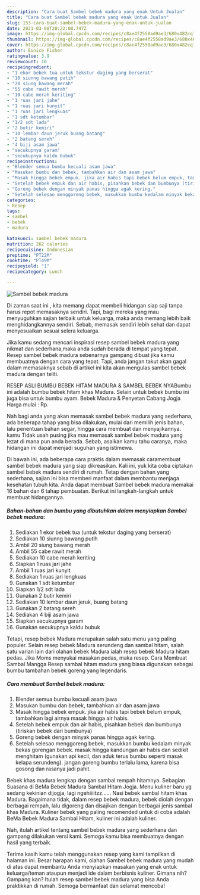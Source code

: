 ```yaml
---
description: "Cara buat Sambel bebek madura yang enak Untuk Jualan"
title: "Cara buat Sambel bebek madura yang enak Untuk Jualan"
slug: 153-cara-buat-sambel-bebek-madura-yang-enak-untuk-jualan
date: 2021-03-08T20:22:08.747Z
image: https://img-global.cpcdn.com/recipes/c8ae4f2558ad9ae3/680x482cq70/sambel-bebek-madura-foto-resep-utama.jpg
thumbnail: https://img-global.cpcdn.com/recipes/c8ae4f2558ad9ae3/680x482cq70/sambel-bebek-madura-foto-resep-utama.jpg
cover: https://img-global.cpcdn.com/recipes/c8ae4f2558ad9ae3/680x482cq70/sambel-bebek-madura-foto-resep-utama.jpg
author: Eunice Fisher
ratingvalue: 3.9
reviewcount: 10
recipeingredient:
- "1 ekor bebek tua untuk tekstur daging yang berserat"
- "10 siunng bawang putih"
- "20 siung bawang merah"
- "55 cabe rawit merah"
- "10 cabe merah keriting"
- "1 ruas jari jahe"
- "1 ruas jari kunyit"
- "1 ruas jari lengkuas"
- "1 sdt ketumbar"
- "1/2 sdt lada"
- "2 butir kemiri"
- "10 lembar daun jeruk buang batang"
- "2 batang sereh"
- "4 biji asam jawa"
- "secukupnya garam"
- "secukupnya kaldu bubuk"
recipeinstructions:
- "Blender semua bumbu kecuali asam jawa"
- "Masukan bumbu dan bebek, tambahkan air dan asam jawa"
- "Masak hingga bebek empuk. jika air habis tapi bebek belum empuk, tambahkan lagi airnya masak hingga air habis."
- "Setelah bebek empuk dan air habis, pisahkan bebek dan bumbunya (tiriskan bebek dari bumbunya)"
- "Goreng bebek dengan minyak panas hingga agak kering."
- "Setelah selesao menggoreng bebek, masukkan bumbu kedalam minyak bekas gorengan bebek. masak hingga kandungan air habis dan sedikit menghitam (gunakan api kecil, dan aduk terus bumbu seperti masak kelapa serundeng). jangan goreng bumbu terlalu lama, karena bisa gosong dan rasanya jadi pahit."
categories:
- Resep
tags:
- sambel
- bebek
- madura

katakunci: sambel bebek madura 
nutrition: 262 calories
recipecuisine: Indonesian
preptime: "PT22M"
cooktime: "PT49M"
recipeyield: "1"
recipecategory: Lunch

---
```



![Sambel bebek madura](https://img-global.cpcdn.com/recipes/c8ae4f2558ad9ae3/680x482cq70/sambel-bebek-madura-foto-resep-utama.jpg)

Di zaman  saat ini , kita memang dapat membeli hidangan siap saji tanpa harus repot memasaknya sendiri. Tapi, bagi mereka yang mau menyuguhkan sajian terbaik untuk keluarga, maka anda memang lebih baik menghidangkannya sendiri. Sebab, memasak sendiri lebih sehat dan dapat menyesuaikan sesuai selera keluarga.

Jika kamu sedang mencari inspirasi resep sambel bebek madura yang nikmat dan sederhana,maka anda sudah berada di tempat yang tepat. Resep sambel bebek madura  sebenarnya gampang dibuat jika kamu membuatnya dengan cara yang tepat. Tapi, anda jangan takut akan gagal dalam memasaknya 
sebab di artikel ini kita akan mengulas sambel bebek madura dengan teliti.  

RESEP ASLI BUMBU BEBEK HITAM MADURA &amp; SAMBEL BEBEK NYABumbu ini adalah bumbu bebek hitam khas Madura. Selain untuk bebek bumbu ini juga bisa untuk bumbu ayam. Bebek Madura &amp; Penyetan Cabang Jogja Harga mulai : Rp.

Nah bagi anda yang akan memasak sambel bebek madura yang sederhana, ada beberapa tahap yang bisa dilakukan, mulai dari memilih jenis bahan, lalu penentuan bahan segar, hingga cara membuat dan menyajikannya. kamu Tidak usah pusing jika mau memasak sambel bebek madura yang lezat di mana pun anda berada. Sebab, asalkan kamu  tahu caranya, maka hidangan ini dapat menjadi suguhan yang istimewa.

Di bawah ini, ada beberapa cara praktis  dalam memasak caramembuat sambel bebek madura yang siap dikreasikan. Kali ini, yuk kita coba ciptakan sambel bebek madura sendiri di rumah. Tetap dengan bahan yang sederhana, sajian ini bisa memberi manfaat dalam membantu menjaga kesehatan tubuh kita. Anda dapat membuat Sambel bebek madura memakai 16 bahan dan 6 tahap pembuatan. Berikut ini langkah-langkah untuk membuat hidangannya.

<!--inarticleads1-->

##### Bahan-bahan dan bumbu yang dibutuhkan dalam menyiapkan Sambel bebek madura:

1. Sediakan 1 ekor bebek tua (untuk tekstur daging yang berserat)
1. Sediakan 10 siunng bawang putih
1. Ambil 20 siung bawang merah
1. Ambil 55 cabe rawit merah
1. Sediakan 10 cabe merah keriting
1. Siapkan 1 ruas jari jahe
1. Ambil 1 ruas jari kunyit
1. Sediakan 1 ruas jari lengkuas
1. Gunakan 1 sdt ketumbar
1. Siapkan 1/2 sdt lada
1. Gunakan 2 butir kemiri
1. Sediakan 10 lembar daun jeruk, buang batang
1. Gunakan 2 batang sereh
1. Sediakan 4 biji asam jawa
1. Siapkan secukupnya garam
1. Gunakan secukupnya kaldu bubuk


Tetapi, resep bebek Madura merupakan salah satu menu yang paling populer. Selain resep bebek Madura serundeng dan sambal hitam, salah satu varian lain dari olahan bebek Madura ialah resep bebek Madura hitam pedas. Jika Moms menyukai masakan pedas, maka resep. Cara Membuat Sambal Mangga Resep sambal hitam madura yang biasa digunakan sebagai bumbu tambahan bebek goreng yang legendaris. 

<!--inarticleads2-->

##### Cara membuat Sambel bebek madura:

1. Blender semua bumbu kecuali asam jawa
1. Masukan bumbu dan bebek, tambahkan air dan asam jawa
1. Masak hingga bebek empuk. jika air habis tapi bebek belum empuk, tambahkan lagi airnya masak hingga air habis.
1. Setelah bebek empuk dan air habis, pisahkan bebek dan bumbunya (tiriskan bebek dari bumbunya)
1. Goreng bebek dengan minyak panas hingga agak kering.
1. Setelah selesao menggoreng bebek, masukkan bumbu kedalam minyak bekas gorengan bebek. masak hingga kandungan air habis dan sedikit menghitam (gunakan api kecil, dan aduk terus bumbu seperti masak kelapa serundeng). jangan goreng bumbu terlalu lama, karena bisa gosong dan rasanya jadi pahit.


Bebek khas madura lengkap dengan sambal rempah hitamnya. Sebagian Suasana di BeMa Bebek Madura Sambal Hitam Jogja. Menu kuliner baru yg sedang kekinian dijogja, lagi ngehiiiitzz…… Nasi bebek sambal hitam khas Madura. Bagaimana tidak, dalam resep bebek madura, bebek diolah dengan berbagai rempah, lalu digoreng dan disajikan dengan berbagai jenis sambal khas Madura. Kuliner bebek yang paling recomended untuk di coba adalah BeMa Bebek Madura Sambal Hitam, kuliner ini adalah kuliner. 

Nah, itulah artikel tentang  sambel bebek madura  yang sederhana dan gampang dilakukan versi kami. Semoga kamu bisa membuatnya dengan hasil yang terbaik. 

Terima kasih kamu telah menggunakan resep yang kami tampilkan di halaman ini. Besar harapan kami, olahan  Sambel bebek madura yang mudah di atas dapat membantu Anda menyiapkan masakan yang enak untuk keluarga/teman ataupun menjadi ide dalam berbisnis kuliner. Gimana nih? Gampang kan? Itulah resep sambel bebek madura yang bisa Anda praktikkan di rumah. Semoga bermanfaat dan selamat mencoba!

